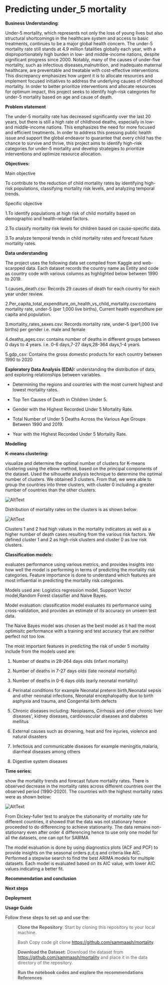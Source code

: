 # Predicting under_5 mortality

**Business Understanding**:

Under-5 mortality, which represents not only the loss of young lives but also structural shortcomings in the healthcare system and access to
basic treatments, continues to be a major global health concern. The under-5 mortality rate still stands at 4.9 million fatalities globally
each year, with a disproportionately high burden in low- and middle-income nations, despite significant progress since 2000. Notably,
many of the causes of under-five mortality, such as infectious diseases,malnutrition, and inadequate maternal healthcare, are preventable and treatable with cost-effective interventions. This discrepancy emphasizes how urgent it is to allocate resources and implement focused initiatives to address the underlying causes of childhood mortality. In order to better prioritize interventions and allocate resources for optimum impact, this project seeks to identify high-risk categories for under-5 mortality based on age and cause of death.

**Problem statement**

The under-5 mortality rate has decreased significantly over the last 20 years, but there is still a high rate of childhood deaths, especially in low- and middle-income nations. This emphasizes the need for more focused and efficient treatments. In order to address this pressing public health issue and support the global endeavor to guarantee that every child has the chance to survive and thrive, this project aims to identify high-risk categories for under-5 mortality and develop strategies to prioritize interventions and optimize resource allocation.

**Objectives:**

Main objective

To contribute to the reduction of child mortality rates by identifying high-risk populations, classifying mortality risk levels, and analyzing temporal trends.

Specific objective

1.To identify populations at high risk of child mortality based on demographic and health-related factors.

2.To classify mortality risk levels for children based on cause-specific data.

3.To analyze temporal trends in child mortality rates and forecast future mortality rates.


**Data understanding**

The project uses the following data set compiled from Kaggle and web-scarpped data. Each dataset records the country name as Entity and code as country code with
various columns as highlighted below between 1990 to 2019.

1.causes_death.csv: Records 29 causes of death for each country for each year under review.

2.Per_capita_total_expenditure_on_health_vs_child_mortality.csv:contains mortality rate, under-5 (per 1,000 live births), Current health
expenditure per capita and population.

3.mortality_rates_sexes.csv: Records mortality rate, under-5 (per1,000 live births) per gender i.e. male and female

4.deaths_ages.csv: contains number of deaths in different groups between 0 days to 4 years. i.e. 0-6 days,7-27 days,28-364 days,1-4 years.

5.gdp_csv: Contains the gross domestic products for each country between 1990 to 2020

**Exploratory Data Analysis (EDA):** understanding the distribution of data, and exploring relationships between variables.

-   Determining the regions and countries with the most current highest and lowest mortality rates.

-   Top Ten Causes of Death in Children Under 5.

-   Gender with the Highest Recorded Under 5 Mortality Rate.

-   Total Number of Under 5 Deaths Across the Various Age Groups Between 1990 and 2019.

-   Year with the Highest Recorded Under 5 Mortality Rate.

**Modelling**

**K-means clustering:**

visualize and determine the optimal number of clusters for K-means clustering using the elbow method, based on the principal components of
the dataset. Used the silhouette analysis technique to determine the optimal number of clusters. We obtained 3 clusters. From that, we were
able to group the countries into three clusters, with cluster 0 including a greater number of countries than the other clusters.

![AltText](image1.png)

Distribution of mortality rates on the clusters is as shown below: 

![AltText](image2.png)

Clusters 1 and 2 had high values in the mortality indicators as well as a higher number of death cases resulting from the various risk factors. We defined cluster 1 and 2 as high-risk clusters and cluster 0 as low
risk clusters.

**Classification models:**

evaluates performance using various metrics, and provides insights into how well the model is performing in terms of predicting the mortality risk categories. Feature importance is done to understand which features are most influential in predicting the mortality risk categories.

Models used are: Logistics regression model, Support Vector model,Random Forest classifier and Naive Bayes.

Model evaluation: classification model evaluates its performance using cross-validation, and provides an estimate of its accuracy on unseen test data.

The Naive Bayes model was chosen as the best model as it had the most optimisitc performance with a training and test accuracy that are neither perfect not too low.

The most important features in predicting the risk of under 5 mortality include from the models used are:

1.  Number of deaths in 28-264 days olds (infant mortality)

2.  Number of deaths in 7-27 days olds (late neonatal mortality)

3.  Number of deaths in 0-6 days olds (early neonatal mortality)

4.  Perinatal conditions for example Neonatal preterm birth,Neonatal sepsis and other neonatal infections, Neonatal encephalopathy due to
    birth asphyxia and trauma, and Congenital birth defects

5.  Chronic diseases including: Neoplasms, Cirrhosis and other chronic liver diseases\', kidney diseases, cardiovascular diseases and
    diabetes mellitus

6.  External causes such as drowning, heat and fire injuries, violence and natural disasters

7.  Infectious and communicable diseases for example meningitis,malaria, diarrheal diseases among others

8.  Digestive system diseases

**Time series:**

show the mortality trends and forecast future mortality rates. There is observed decrease in the mortality rates across different countries over the observed period (1990-2020). The countries with the highest mortality rates were as shown below:

![AltText](image3.png)

From Dickey-fuller test to analyze the stationarity of mortality rate for different countries, it showed that the data was not stationary hence proceeded to do differencing to achieve stationarity. The data remains non-stationary even after order 4 differencing hence to use only one model for all the datasets, one can opt for SARIMA

The model evaluation is done by using diagnostics plots (ACF and PCF) to provide insights on the seasonal orders p,d,q and criteria like AIC. Performed a stepwise search to find the best ARIMA models for multiple datasets. Each model is evaluated based on its AIC value, with lower AIC values indicating a better fit.

**Recommendation and conclusion**

**Next steps**

**Deployment**

**Usage Guide**

Follow these steps to set up and use the:

> **Clone the Repository**: Start by cloning this repository to your local machine.
>
>Bash Copy code git clone https://github.com/sammaash/mortality.
>
> **Download the Dataset**: Download the dataset from
> <https://github.com/sammaash/mortality> and place it in the data
> directory of the repository.
>
> **Run the notebook codes and explore the recommendations References**
